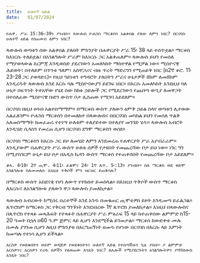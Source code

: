 ```yaml
---
title:  ሁለተኛ ዕድል
date:   01/07/2024
---
```


`የሐዋ. ሥራ 15:36–39ን ያንብቡ። ጳውሎስ ዮሐንስ ማርቆስን አልቀበል ያለው ለምን ነበር? በርናባስ ሁለተኛ ዕድል የሰጠውስ ለምን ነበር?`

ጳውሎስ ወጣቱን ሰው አልቀበል ያለበት ምክንያት በሐዋርያት ሥራ 15፡ 38 ላይ ተሰጥቷል። ማርቆስ ከእነርሱ ተለይቷል፣ በአገልግሎት ሥራም ከእነርሱ ጋር አልቀጠለም። ጳውሎስ ይህን የመሰለ የማያወላውል እርምጃ እንዲወስድ ያደረገውን አመለካከት ማስተዋል የሚቻል ነው። ሚስዮናዊ ሕይወት፣ በተለይም በጥንቱ ዓለም፣ አስቸጋሪና ብዙ ጥረት ማድረግን የሚጠይቅ ነበር (ከ2ኛ ቆሮ. 11፡ 23-28 ጋር ያወዳድሩ)። የዚህ ዓይነቱን ተግዳሮት ያለበትን ሥራና ሁኔታዎች ሸክም ለመሸከም እንዲረዱት ጳውሎስ እንደ እርሱ ባሉ ሚስዮናውያን ይደገፍ ነበር። በእርሱ አመለካከት እንደዚህ ባለ ሁኔታ በፍጥነት ትቶአቸው የሄደ ሰው ከክፉ ኃይሎች ጋር የሚደረገውን የጨበጣ ውጊያ ለመዋጋት በተሰለፈው ሚስዮናዊ ቡድን ውስጥ ቦታ ሊሰጠው የሚገባ አይደለም።

በርናባስ በዚህ ሀሳብ አልተስማማም። በማርቆስ ውስጥ ያለውን ዕምቅ ኃይል ስላየ ወጣቱን ሊተወው አልፈለገም። ዮሐንስ ማርቆስን በተመለከተ በጳውሎስና በበርናባስ መካከል ይህን የመሰለ ጥልቅ አለመስማማት ከመፈጠሩ የተነሣ ሁለቱም ተለያይተው በተለያየ መንገድ ሄዱ። ጳውሎስ አብሮት እንዲሄድ   ሲላስን የመረጠ ሲሆን በርናባስ ደግሞ ማርቆስን ወሰደ።

በርናባስ ማርቆስን ከእርሱ ጋር ይዞ ለመሄድ ለምን እንደመረጠ የሐዋርያት ሥራ አያብራራም። እንዲያውም በሐዋርያት ሥራ ውስጥ ሁለቱ ሰዎች የታዩበት የመጨረሻው ቦታ ይህ ነው። ነገር ግን በሚያስገርም ሁኔታ ይህ ቦታ በአዲስ ኪዳን ውስጥ ማርቆስ የተጠቀሰበት የመጨረሻው ቦታ አይደለም።

`ቆላ. 4፡10፤ 2ኛ ጢሞ. 4፡11፤ ፊልሞና 24፣ 1ኛ ጴጥ. 5፡:13ን ያንብቡ። ስለ ማርቆስ ወደ ቀድሞ አገልግሎቱ ስለመመለሱ እነዚህ ጥቅሶች ምን ዝርዝር ይጠቅሳሉ?`


በማርቆስ ውስጥ አስደናቂ የሆነ ለውጥ የተከሰተ ይመስላል። በእነዚህ ጥቅሶች ውስጥ ማርቆስ ለእርሱና ለአገልግሎቱ ያለውን ዋጋ ጳውሎስ ያመለክታል።

ጳውሎስ አብረውት ከሚሰሩ ሰራተኞች እንደ አንዱ በመቁጠር ጢሞቴዎስ ይዞት እንዲመጣ ይፈልጋል። ጴጥሮስም ከማርቆስ ጋር የቅርብ ግንኙነት እንደነበረው 1ኛ ጴጥሮስ ያመለክታል። እነዚህ በጳውሎስና በጴጥሮስ የተጻፉ መጻሕፍት የተጻፉት በሐዋርያት ሥራ ምዕራፍ 15 ላይ ከተጠቀሰው ልምምድ ከ15-20 ዓመት በኋላ በ60 ዓ.ም ጅምር ላይ ሊሆን እንደሚችል ይገመታል። ማርቆስ ከውድቀቱ ሙሉ በሙሉ ያገገመ ሲሆን ለዚህ ምክንያቱ በእርግጠኝነት ዘመዱ የሆነው በርናባስ በእርሱ ላይ እምነት ከመጣሉ የተነሳ ሊሆን ይችላል።

`እርስዎ የወደቁበትን ወይም ወዳጅዎ የወደቀበትንና ሁለተኛ እድል የተሰጣችሁን ጊዜ ያስቡ። ያ ልምምድ እርስዎንና እርስዎን የረዱ ሰዎችን የለወጠው እንዴት ነበር? ለሌሎች የሚያደርጉትን አገልግሎትዎን ያሻሻለውስ እንዴት ነበር?`
